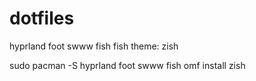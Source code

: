 # dotfiles

hyprland foot swww fish
fish theme: zish

sudo pacman -S hyprland foot swww fish
omf install zish